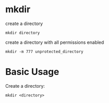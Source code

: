 # mkdir

create a directory

    mkdir directory


create a directory with all permissions enabled

    mkdir -m 777 unprotected_directory



# Basic Usage

Create a directory:

    mkdir <directory>


